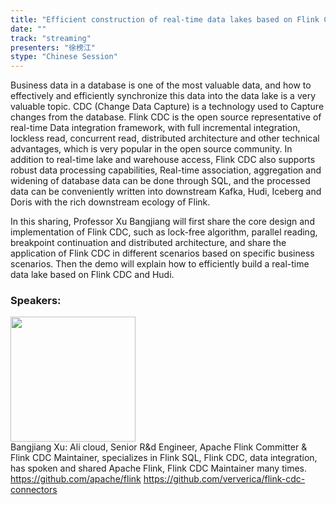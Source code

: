 ```yaml
---
title: "Efficient construction of real-time data lakes based on Flink CDC and Hudi"
date: "" 
track: "streaming"
presenters: "徐榜江"
stype: "Chinese Session"
---
```

Business data in a database is one of the most valuable data, and how to effectively and efficiently synchronize this data into the data lake is a very valuable topic.
CDC (Change Data Capture) is a technology used to Capture changes from the database. Flink CDC is the open source representative of real-time Data integration framework, with full incremental integration, lockless read, concurrent read, distributed architecture and other technical advantages, which is very popular in the open source community. In addition to real-time lake and warehouse access, Flink CDC also supports robust data processing capabilities, Real-time association, aggregation and widening of database data can be done through SQL, and the processed data can be conveniently written into downstream Kafka, Hudi, Iceberg and Doris with the rich downstream ecology of Flink.

In this sharing, Professor Xu Bangjiang will first share the core design and implementation of Flink CDC, such as lock-free algorithm, parallel reading, breakpoint continuation and distributed architecture, and share the application of Flink CDC in different scenarios based on specific business scenarios. Then the demo will explain how to efficiently build a real-time data lake based on Flink CDC and Hudi.
 ### Speakers: 
 <img src="images/speaker/1109.png" width="200" /><br>Bangjiang Xu: Ali cloud, Senior R&d Engineer, Apache Flink Committer & Flink CDC Maintainer, specializes in Flink SQL, Flink CDC, data integration, has spoken and shared Apache Flink, Flink CDC Maintainer many times.
https://github.com/apache/flink
https://github.com/ververica/flink-cdc-connectors

 